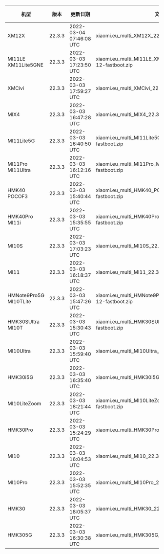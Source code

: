 | 机型 | 版本 | 更新日期 | 文件名 | 大小 | 下载链接 |
| ---- | ---- | ---- | ---- | ---- | ---- |
| XM12X | 22.3.3 | 2022-03-04 07:46:08 UTC | xiaomi.eu_multi_XM12X_22.3.3_v13-12-fastboot.zip | 4.1 GB | [SourceForge](https://sourceforge.net/projects/xiaomi-eu-multilang-miui-roms/files/xiaomi.eu/MIUI-WEEKLY-RELEASES/22.3.3/xiaomi.eu_multi_XM12X_22.3.3_v13-12-fastboot.zip/download) |
| MI11LE XM11Lite5GNE | 22.3.3 | 2022-03-03 17:23:50 UTC | xiaomi.eu_multi_MI11LE_XM11Lite5GNE_22.3.3_v13-12-fastboot.zip | 4.2 GB | [SourceForge](https://sourceforge.net/projects/xiaomi-eu-multilang-miui-roms/files/xiaomi.eu/MIUI-WEEKLY-RELEASES/22.3.3/xiaomi.eu_multi_MI11LE_XM11Lite5GNE_22.3.3_v13-12-fastboot.zip/download) |
| XMCivi | 22.3.3 | 2022-03-03 17:59:27 UTC | xiaomi.eu_multi_XMCivi_22.3.3_v13-12-fastboot.zip | 4.6 GB | [SourceForge](https://sourceforge.net/projects/xiaomi-eu-multilang-miui-roms/files/xiaomi.eu/MIUI-WEEKLY-RELEASES/22.3.3/xiaomi.eu_multi_XMCivi_22.3.3_v13-12-fastboot.zip/download) |
| MIX4 | 22.3.3 | 2022-03-03 16:47:28 UTC | xiaomi.eu_multi_MIX4_22.3.3_v13-12-fastboot.zip | 4.8 GB | [SourceForge](https://sourceforge.net/projects/xiaomi-eu-multilang-miui-roms/files/xiaomi.eu/MIUI-WEEKLY-RELEASES/22.3.3/xiaomi.eu_multi_MIX4_22.3.3_v13-12-fastboot.zip/download) |
| MI11Lite5G | 22.3.3 | 2022-03-03 16:40:50 UTC | xiaomi.eu_multi_MI11Lite5G_22.3.3_v13-12-fastboot.zip | 4.2 GB | [SourceForge](https://sourceforge.net/projects/xiaomi-eu-multilang-miui-roms/files/xiaomi.eu/MIUI-WEEKLY-RELEASES/22.3.3/xiaomi.eu_multi_MI11Lite5G_22.3.3_v13-12-fastboot.zip/download) |
| MI11Pro MI11Ultra | 22.3.3 | 2022-03-03 16:12:16 UTC | xiaomi.eu_multi_MI11Pro_MI11Ultra_22.3.3_v13-12-fastboot.zip | 4.5 GB | [SourceForge](https://sourceforge.net/projects/xiaomi-eu-multilang-miui-roms/files/xiaomi.eu/MIUI-WEEKLY-RELEASES/22.3.3/xiaomi.eu_multi_MI11Pro_MI11Ultra_22.3.3_v13-12-fastboot.zip/download) |
| HMK40 POCOF3 | 22.3.3 | 2022-03-03 15:40:44 UTC | xiaomi.eu_multi_HMK40_POCOF3_22.3.3_v13-12-fastboot.zip | 4.0 GB | [SourceForge](https://sourceforge.net/projects/xiaomi-eu-multilang-miui-roms/files/xiaomi.eu/MIUI-WEEKLY-RELEASES/22.3.3/xiaomi.eu_multi_HMK40_POCOF3_22.3.3_v13-12-fastboot.zip/download) |
| HMK40Pro MI11i | 22.3.3 | 2022-03-03 15:35:55 UTC | xiaomi.eu_multi_HMK40Pro_MI11i_22.3.3_v13-12-fastboot.zip | 4.2 GB | [SourceForge](https://sourceforge.net/projects/xiaomi-eu-multilang-miui-roms/files/xiaomi.eu/MIUI-WEEKLY-RELEASES/22.3.3/xiaomi.eu_multi_HMK40Pro_MI11i_22.3.3_v13-12-fastboot.zip/download) |
| MI10S | 22.3.3 | 2022-03-03 17:03:23 UTC | xiaomi.eu_multi_MI10S_22.3.3_v13-12-fastboot.zip | 4.0 GB | [SourceForge](https://sourceforge.net/projects/xiaomi-eu-multilang-miui-roms/files/xiaomi.eu/MIUI-WEEKLY-RELEASES/22.3.3/xiaomi.eu_multi_MI10S_22.3.3_v13-12-fastboot.zip/download) |
| MI11 | 22.3.3 | 2022-03-03 16:18:37 UTC | xiaomi.eu_multi_MI11_22.3.3_v13-12-fastboot.zip | 4.3 GB | [SourceForge](https://sourceforge.net/projects/xiaomi-eu-multilang-miui-roms/files/xiaomi.eu/MIUI-WEEKLY-RELEASES/22.3.3/xiaomi.eu_multi_MI11_22.3.3_v13-12-fastboot.zip/download) |
| HMNote9Pro5G MI10TLite | 22.3.3 | 2022-03-03 15:47:26 UTC | xiaomi.eu_multi_HMNote9Pro5G_MI10TLite_22.3.3_v13-12-fastboot.zip | 3.7 GB | [SourceForge](https://sourceforge.net/projects/xiaomi-eu-multilang-miui-roms/files/xiaomi.eu/MIUI-WEEKLY-RELEASES/22.3.3/xiaomi.eu_multi_HMNote9Pro5G_MI10TLite_22.3.3_v13-12-fastboot.zip/download) |
| HMK30SUltra MI10T | 22.3.3 | 2022-03-03 15:30:43 UTC | xiaomi.eu_multi_HMK30SUltra_MI10T_22.3.3_v13-12-fastboot.zip | 3.9 GB | [SourceForge](https://sourceforge.net/projects/xiaomi-eu-multilang-miui-roms/files/xiaomi.eu/MIUI-WEEKLY-RELEASES/22.3.3/xiaomi.eu_multi_HMK30SUltra_MI10T_22.3.3_v13-12-fastboot.zip/download) |
| MI10Ultra | 22.3.3 | 2022-03-03 15:59:40 UTC | xiaomi.eu_multi_MI10Ultra_22.3.3_v13-12-fastboot.zip | 4.1 GB | [SourceForge](https://sourceforge.net/projects/xiaomi-eu-multilang-miui-roms/files/xiaomi.eu/MIUI-WEEKLY-RELEASES/22.3.3/xiaomi.eu_multi_MI10Ultra_22.3.3_v13-12-fastboot.zip/download) |
| HMK30i5G | 22.3.3 | 2022-03-03 16:35:40 UTC | xiaomi.eu_multi_HMK30i5G_22.3.3_v13-12-fastboot.zip | 3.7 GB | [SourceForge](https://sourceforge.net/projects/xiaomi-eu-multilang-miui-roms/files/xiaomi.eu/MIUI-WEEKLY-RELEASES/22.3.3/xiaomi.eu_multi_HMK30i5G_22.3.3_v13-12-fastboot.zip/download) |
| MI10LiteZoom | 22.3.3 | 2022-03-03 18:21:44 UTC | xiaomi.eu_multi_MI10LiteZoom_22.3.3_v13-12-fastboot.zip | 3.8 GB | [SourceForge](https://sourceforge.net/projects/xiaomi-eu-multilang-miui-roms/files/xiaomi.eu/MIUI-WEEKLY-RELEASES/22.3.3/xiaomi.eu_multi_MI10LiteZoom_22.3.3_v13-12-fastboot.zip/download) |
| HMK30Pro | 22.3.3 | 2022-03-03 15:24:29 UTC | xiaomi.eu_multi_HMK30Pro_22.3.3_v13-12-fastboot.zip | 4.0 GB | [SourceForge](https://sourceforge.net/projects/xiaomi-eu-multilang-miui-roms/files/xiaomi.eu/MIUI-WEEKLY-RELEASES/22.3.3/xiaomi.eu_multi_HMK30Pro_22.3.3_v13-12-fastboot.zip/download) |
| MI10 | 22.3.3 | 2022-03-03 16:04:53 UTC | xiaomi.eu_multi_MI10_22.3.3_v13-12-fastboot.zip | 4.0 GB | [SourceForge](https://sourceforge.net/projects/xiaomi-eu-multilang-miui-roms/files/xiaomi.eu/MIUI-WEEKLY-RELEASES/22.3.3/xiaomi.eu_multi_MI10_22.3.3_v13-12-fastboot.zip/download) |
| MI10Pro | 22.3.3 | 2022-03-03 15:52:35 UTC | xiaomi.eu_multi_MI10Pro_22.3.3_v13-12-fastboot.zip | 3.9 GB | [SourceForge](https://sourceforge.net/projects/xiaomi-eu-multilang-miui-roms/files/xiaomi.eu/MIUI-WEEKLY-RELEASES/22.3.3/xiaomi.eu_multi_MI10Pro_22.3.3_v13-12-fastboot.zip/download) |
| HMK30 | 22.3.3 | 2022-03-03 18:05:37 UTC | xiaomi.eu_multi_HMK30_22.3.3_v13-12-fastboot.zip | 3.5 GB | [SourceForge](https://sourceforge.net/projects/xiaomi-eu-multilang-miui-roms/files/xiaomi.eu/MIUI-WEEKLY-RELEASES/22.3.3/xiaomi.eu_multi_HMK30_22.3.3_v13-12-fastboot.zip/download) |
| HMK305G | 22.3.3 | 2022-03-03 16:30:38 UTC | xiaomi.eu_multi_HMK305G_22.3.3_v13-12-fastboot.zip | 3.7 GB | [SourceForge](https://sourceforge.net/projects/xiaomi-eu-multilang-miui-roms/files/xiaomi.eu/MIUI-WEEKLY-RELEASES/22.3.3/xiaomi.eu_multi_HMK305G_22.3.3_v13-12-fastboot.zip/download) |
